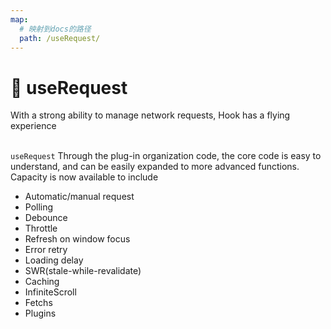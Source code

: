 ```yaml
---
map:
  # 映射到docs的路径
  path: /useRequest/
---
```


# 🚀 useRequest

With a strong ability to manage network requests, Hook has a flying experience <br /> <br />

`useRequest` Through the plug-in organization code, the core code is easy to understand, and can be easily expanded to more advanced functions. Capacity is now available to include

- Automatic/manual request
- Polling
- Debounce
- Throttle
- Refresh on window focus
- Error retry
- Loading delay
- SWR(stale-while-revalidate)
- Caching
- InfiniteScroll
- Fetchs
- Plugins
